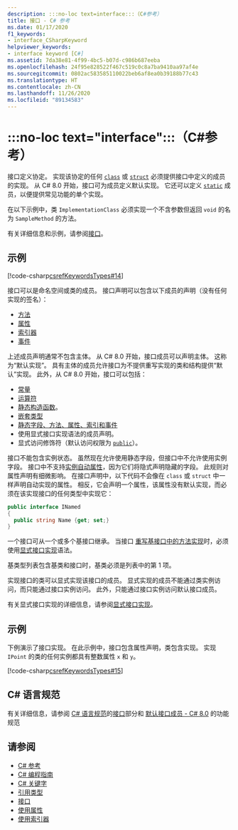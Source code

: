 ```yaml
---
description: :::no-loc text=interface:::（C#参考）
title: 接口 - C# 参考
ms.date: 01/17/2020
f1_keywords:
- interface_CSharpKeyword
helpviewer_keywords:
- interface keyword [C#]
ms.assetid: 7da38e81-4f99-4bc5-b07d-c986b687eeba
ms.openlocfilehash: 24f95e828522f467c519c0c8a7ba9410aa97af4e
ms.sourcegitcommit: 0802ac583585110022beb6af8ea0b39188b77c43
ms.translationtype: HT
ms.contentlocale: zh-CN
ms.lasthandoff: 11/26/2020
ms.locfileid: "89134583"
---
```

# <a name="no-loc-textinterface-c-reference"></a>:::no-loc text="interface":::（C#参考）

接口定义协定。 实现该协定的任何 [`class`](class.md) 或 [`struct`](../builtin-types/struct.md) 必须提供接口中定义的成员的实现。 从 C# 8.0 开始，接口可为成员定义默认实现。 它还可以定义 [`static`](static.md) 成员，以便提供常见功能的单个实现。

在以下示例中，类 `ImplementationClass` 必须实现一个不含参数但返回 `void` 的名为 `SampleMethod` 的方法。

有关详细信息和示例，请参阅[接口](../../programming-guide/interfaces/index.md)。

## <a name="example"></a>示例

[!code-csharp[csrefKeywordsTypes#14](~/samples/snippets/csharp/VS_Snippets_VBCSharp/csrefKeywordsTypes/CS/keywordsTypes.cs#14)]

接口可以是命名空间或类的成员。 接口声明可以包含以下成员的声明（没有任何实现的签名）：

- [方法](../../programming-guide/classes-and-structs/methods.md)
- [属性](../../programming-guide/classes-and-structs/using-properties.md)
- [索引器](../../programming-guide/indexers/using-indexers.md)
- [事件](event.md)

上述成员声明通常不包含主体。 从 C# 8.0 开始，接口成员可以声明主体。 这称为“默认实现”。 具有主体的成员允许接口为不提供重写实现的类和结构提供“默认”实现。 此外，从 C# 8.0 开始，接口可以包括：

- [常量](const.md)
- [运算符](../operators/operator-overloading.md)
- [静态构造函数](../../programming-guide/classes-and-structs/constructors.md#static-constructors)。
- [嵌套类型](../../programming-guide/classes-and-structs/nested-types.md)
- [静态字段、方法、属性、索引和事件](static.md)
- 使用显式接口实现语法的成员声明。
- 显式访问修饰符（默认访问权限为 [`public`](access-modifiers.md)）。

接口不能包含实例状态。 虽然现在允许使用静态字段，但接口中不允许使用实例字段。 接口中不支持[实例自动属性](../../programming-guide/classes-and-structs/auto-implemented-properties.md)，因为它们将隐式声明隐藏的字段。 此规则对属性声明有细微影响。 在接口声明中，以下代码不会像在 `class` 或 `struct` 中一样声明自动实现的属性。 相反，它会声明一个属性，该属性没有默认实现，而必须在该实现接口的任何类型中实现它：

```csharp
public interface INamed
{
  public string Name {get; set;}
}
```

一个接口可从一个或多个基接口继承。 当接口 [重写基接口中的方法实现](override.md)时，必须使用[显式接口实现](../../programming-guide/interfaces/explicit-interface-implementation.md)语法。

基类型列表包含基类和接口时，基类必须是列表中的第 1 项。

实现接口的类可以显式实现该接口的成员。 显式实现的成员不能通过类实例访问，而只能通过接口实例访问。 此外，只能通过接口实例访问默认接口成员。

有关显式接口实现的详细信息，请参阅[显式接口实现](../../programming-guide/interfaces/explicit-interface-implementation.md)。

## <a name="example"></a>示例

下例演示了接口实现。 在此示例中，接口包含属性声明，类包含实现。 实现 `IPoint` 的类的任何实例都具有整数属性 `x` 和 `y`。

[!code-csharp[csrefKeywordsTypes#15](~/samples/snippets/csharp/VS_Snippets_VBCSharp/csrefKeywordsTypes/CS/keywordsTypes.cs#15)]

## <a name="c-language-specification"></a>C# 语言规范

有关详细信息，请参阅 [C# 语言规范](~/_csharplang/spec/introduction.md)的[接口](~/_csharplang/spec/interfaces.md)部分和 [默认接口成员 - C# 8.0](~/_csharplang/proposals/csharp-8.0/default-interface-methods.md) 的功能规范

## <a name="see-also"></a>请参阅

- [C# 参考](../index.md)
- [C# 编程指南](../../programming-guide/index.md)
- [C# 关键字](index.md)
- [引用类型](reference-types.md)
- [接口](../../programming-guide/interfaces/index.md)
- [使用属性](../../programming-guide/classes-and-structs/using-properties.md)
- [使用索引器](../../programming-guide/indexers/using-indexers.md)
